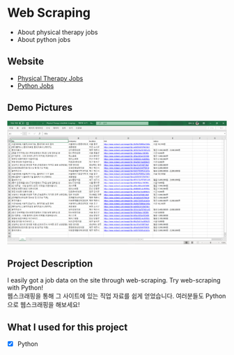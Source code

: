 # Web Scraping
- About physical therapy jobs
- About python jobs

## Website
- [Physical Therapy Jobs](https://kr.indeed.com/jobs?q=%EB%AC%BC%EB%A6%AC%EC%B9%98%EB%A3%8C&limit=50&radius=25&start=50)
- [Python Jobs](https://kr.indeed.com/jobs?q=python&limit=50&radius=25&start=50)

## Demo Pictures
![](demo.png)

## Project Description 
I easily got a job data on the site through web-scraping. Try web-scraping with Python!  
웹스크래핑을 통해 그 사이트에 있는 직업 자료를 쉽게 얻었습니다. 여러분들도 Python으로 웹스크래핑을 해보세요!

## What I used for this project 
- [X] Python
